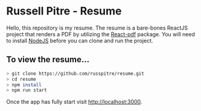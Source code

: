 # Russell Pitre - Resume 

Hello, this repository is my resume. The resume is a bare-bones ReactJS project 
that renders a PDF by utilizing the [React-pdf](https://react-pdf.org) package.
You will need to install [NodeJS](https://nodejs.org) before you can clone and
run the project.

## To view the resume...

```bash
> git clone https://github.com/russpitre/resume.git
> cd resume
> npm install
> npm run start
```

Once the app has fully start visit [http://localhost:3000](http://localhost:3000).
